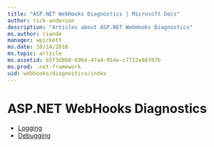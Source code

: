 ```yaml
---
title: "ASP.NET WebHooks Diagnostics | Microsoft Docs"
author: rick-anderson
description: "Articles about ASP.NET WebHooks Diagnostics"
ms.author: riande
manager: wpickett
ms.date: 10/14/2016
ms.topic: article
ms.assetid: b5f3d8b0-6964-47a4-954e-c7722e88707b
ms.prod: .net-framework
uid: webhooks/diagnostics/index
---
```

# ASP.NET WebHooks Diagnostics

* [Logging](logging.md)
* [Debugging](debugging.md)
